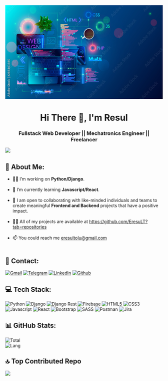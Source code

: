 <img src="/CoverImg.jpg" width="1200" height="300" />

<h1 align="center">Hi There 👋, I'm Resul</h1>
<h3 align="center">Fullstack Web Developer || Mechatronics Engineer || Freelancer</h3>

[![](https://visitcount.itsvg.in/api?id=EresuLT&label=Views&color=0&icon=0&pretty=true)](https://visitcount.itsvg.in)

## 💫 About Me:
- 👨‍💻 I’m working on **Python/Django**.<br><br>
- 🌱 I’m currently learning **Javascript/React**.<br><br>
- 🤝 I am open to collaborating with like-minded individuals and teams to create meaningful **Frontend and Backend** projects that have a positive impact.<br><br>
- 👨‍💻 All of my projects are available at https://github.com/EresuLT?tab=repositories<br><br>
- 📫 You could reach me eresultolu@gmail.com<br><br>


## 📱 Contact:
[![Gmail](https://img.shields.io/badge/Gmail-D14836?style=for-the-badge&logo=gmail&logoColor=white)](mailto:eresultolu@gmail.com) [![Telegram](https://img.shields.io/badge/Telegram-2CA5E0?style=for-the-badge&logo=telegram&logoColor=white)](https://t.me/eresult) [![LinkedIn](https://img.shields.io/badge/LinkedIn-0077B5?style=for-the-badge&logo=linkedin&logoColor=white)](https://www.linkedin.com/in/eresul-t/) [![Github](https://img.shields.io/badge/GitHub-100000?style=for-the-badge&logo=github&logoColor=white)](https://github.com/EresuLT) 

## 💻 Tech Stack:
![Python](https://img.shields.io/badge/Python-FFD43B?style=for-the-badge&logo=python&logoColor=blue) ![Django](https://img.shields.io/badge/Django-092E20?style=for-the-badge&logo=django&logoColor=green) ![Django Rest](https://img.shields.io/badge/django%20rest-ff1709?style=for-the-badge&logo=django&logoColor=white) ![Firebase](https://img.shields.io/badge/firebase-ffca28?style=for-the-badge&logo=firebase&logoColor=black) ![HTML5](https://img.shields.io/badge/HTML5-E34F26?style=for-the-badge&logo=html5&logoColor=white) ![CSS3](https://img.shields.io/badge/CSS3-1572B6?style=for-the-badge&logo=css3&logoColor=white) ![Javascript](https://img.shields.io/badge/JavaScript-323330?style=for-the-badge&logo=javascript&logoColor=F7DF1E) ![React](https://img.shields.io/badge/React-20232A?style=for-the-badge&logo=react&logoColor=61DAFB) ![Bootstrap](https://img.shields.io/badge/Bootstrap-563D7C?style=for-the-badge&logo=bootstrap&logoColor=white) ![SASS](https://img.shields.io/badge/Sass-CC6699?style=for-the-badge&logo=sass&logoColor=white) ![Postman](https://img.shields.io/badge/Postman-FF6C37?style=for-the-badge&logo=Postman&logoColor=white) ![Jira](https://img.shields.io/badge/Jira-0052CC?style=for-the-badge&logo=Jira&logoColor=white)
## 📊 GitHub Stats:
![Total](https://github-readme-streak-stats.herokuapp.com/?user=EresuLT&theme=maroongold&hide_border=false)<br/>
![Lang](https://github-readme-stats.vercel.app/api/top-langs/?username=EresuLT&theme=maroongold&hide_border=false&include_all_commits=false&count_private=true&layout=compact)


## 🔝 Top Contributed Repo
![](https://github-contributor-stats.vercel.app/api?username=EresuLT&limit=5&theme=radical&combine_all_yearly_contributions=true)
